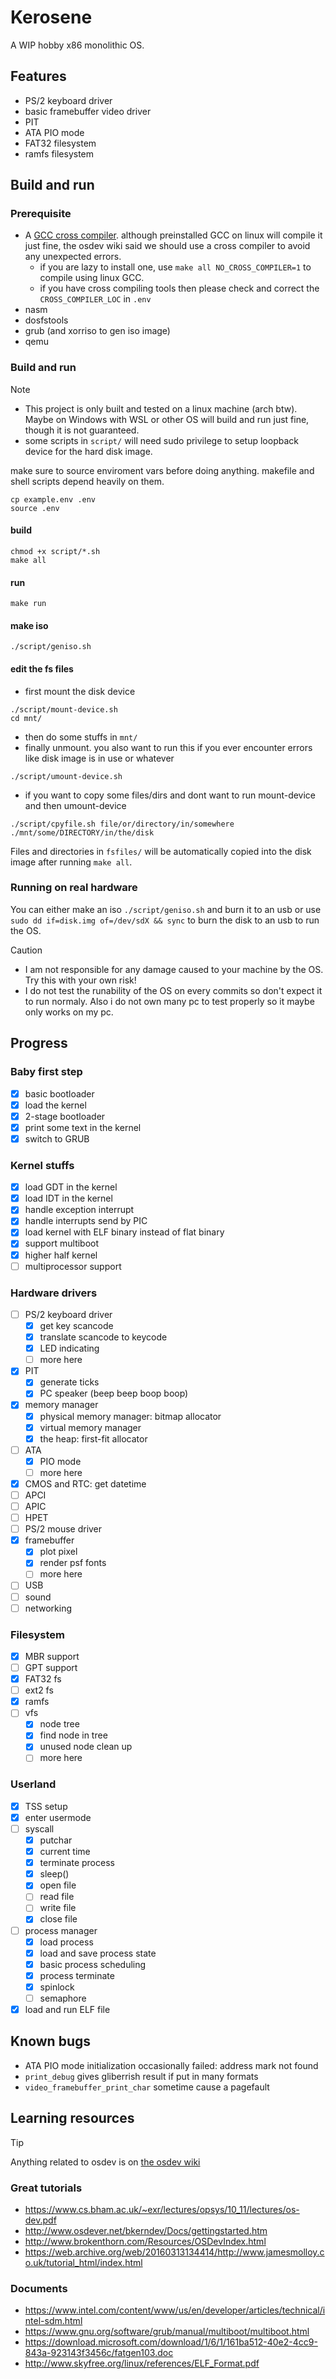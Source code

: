 # Kerosene
A WIP hobby x86 monolithic OS.
## Features
- PS/2 keyboard driver
- basic framebuffer video driver
- PIT
- ATA PIO mode
- FAT32 filesystem
- ramfs filesystem
## Build and run
### Prerequisite
- A [GCC cross compiler](https://wiki.osdev.org/GCC_Cross-Compiler). although preinstalled GCC on linux will compile it just fine, the osdev wiki said we should use a cross compiler to avoid any unexpected errors.
    + if you are lazy to install one, use `make all NO_CROSS_COMPILER=1` to compile using linux GCC.
    + if you have cross compiling tools then please check and correct the `CROSS_COMPILER_LOC` in `.env`
- nasm
- dosfstools
- grub (and xorriso to gen iso image)
- qemu
### Build and run
> [!Note]
> - This project is only built and tested on a linux machine (arch btw). Maybe on Windows with WSL or other OS will build and run just fine, though it is not guaranteed.
> - some scripts in `script/` will need sudo privilege to setup loopback device for the hard disk image.

make sure to source enviroment vars before doing anything. makefile and shell scripts depend heavily on them.
```
cp example.env .env
source .env
```
#### build
```
chmod +x script/*.sh
make all
```
#### run
```
make run
```
#### make iso
```
./script/geniso.sh
```
#### edit the fs files
- first mount the disk device
```
./script/mount-device.sh
cd mnt/
```
- then do some stuffs in `mnt/`
- finally unmount. you also want to run this if you ever encounter errors like disk image is in use or whatever
```
./script/umount-device.sh
```
- if you want to copy some files/dirs and dont want to run mount-device and then umount-device
```
./script/cpyfile.sh file/or/directory/in/somewhere ./mnt/some/DIRECTORY/in/the/disk
```
Files and directories in `fsfiles/` will be automatically copied into the disk image after running `make all`.
### Running on real hardware
You can either make an iso `./script/geniso.sh` and burn it to an usb or use `sudo dd if=disk.img of=/dev/sdX && sync` to burn the disk to an usb to run the OS.
> [!Caution]
> - I am not responsible for any damage caused to your machine by the OS. Try this with your own risk!
> - I do not test the runability of the OS on every commits so don't expect it to run normaly. Also i do not own many pc to test properly so it maybe only works on my pc.
## Progress
### Baby first step
- [x] basic bootloader
- [x] load the kernel
- [x] 2-stage bootloader
- [x] print some text in the kernel
- [x] switch to GRUB
### Kernel stuffs
- [x] load GDT in the kernel
- [x] load IDT in the kernel
- [x] handle exception interrupt
- [x] handle interrupts send by PIC
- [x] load kernel with ELF binary instead of flat binary
- [x] support multiboot
- [x] higher half kernel
- [ ] multiprocessor support
### Hardware drivers
- [ ] PS/2 keyboard driver
    + [x] get key scancode
    + [x] translate scancode to keycode
    + [x] LED indicating
    + [ ] more here
- [x] PIT
    + [x] generate ticks
    + [x] PC speaker (beep beep boop boop)
- [x] memory manager
    + [x] physical memory manager: bitmap allocator
    + [x] virtual memory manager
    + [x] the heap: first-fit allocator
- [ ] ATA
    + [x] PIO mode
    + [ ] more here
- [x] CMOS and RTC: get datetime
- [ ] APCI
- [ ] APIC
- [ ] HPET
- [ ] PS/2 mouse driver
- [x] framebuffer
    + [x] plot pixel
    + [x] render psf fonts
    + [ ] more here
- [ ] USB
- [ ] sound
- [ ] networking
### Filesystem
- [x] MBR support
- [ ] GPT support
- [x] FAT32 fs
- [ ] ext2 fs
- [x] ramfs
- [ ] vfs
    + [x] node tree
    + [x] find node in tree
    + [x] unused node clean up
    + [ ] more here
### Userland
- [x] TSS setup
- [x] enter usermode
- [ ] syscall
    + [x] putchar
    + [x] current time
    + [x] terminate process
    + [x] sleep()
    + [x] open file
    + [ ] read file
    + [ ] write file
    + [x] close file
- [ ] process manager
    + [x] load process
    + [x] load and save process state
    + [x] basic process scheduling
    + [x] process terminate
    + [x] spinlock
    + [ ] semaphore
- [x] load and run ELF file
## Known bugs
- ATA PIO mode initialization occasionally failed: address mark not found
- `print_debug` gives gliberrish result if put in many formats
- `video_framebuffer_print_char` sometime cause a pagefault
## Learning resources
> [!Tip]
> Anything related to osdev is on [the osdev wiki](http://wiki.osdev.org/Expanded_Main_Page)
### Great tutorials
- https://www.cs.bham.ac.uk/~exr/lectures/opsys/10_11/lectures/os-dev.pdf
- http://www.osdever.net/bkerndev/Docs/gettingstarted.htm
- http://www.brokenthorn.com/Resources/OSDevIndex.html
- https://web.archive.org/web/20160313134414/http://www.jamesmolloy.co.uk/tutorial_html/index.html
### Documents
- https://www.intel.com/content/www/us/en/developer/articles/technical/intel-sdm.html
- https://www.gnu.org/software/grub/manual/multiboot/multiboot.html
- https://download.microsoft.com/download/1/6/1/161ba512-40e2-4cc9-843a-923143f3456c/fatgen103.doc
- http://www.skyfree.org/linux/references/ELF_Format.pdf
